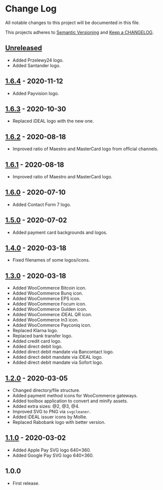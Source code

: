 # Change Log

All notable changes to this project will be documented in this file.

This projects adheres to [Semantic Versioning](http://semver.org/) and [Keep a CHANGELOG](http://keepachangelog.com/).

## [Unreleased][unreleased]
- Added Przelewy24 logo.
- Added Santander logo.

## [1.6.4] - 2020-11-12
- Added Payvision logo.

## [1.6.3] - 2020-10-30
- Replaced iDEAL logo with the new one.

## [1.6.2] - 2020-08-18
- Improved ratio of Maestro and MasterCard logo from official channels.

## [1.6.1] - 2020-08-18
- Improved ratio of Maestro and MasterCard logo.

## [1.6.0] - 2020-07-10
- Added Contact Form 7 logo.

## [1.5.0] - 2020-07-02
- Added payment card backgrounds and logos.

## [1.4.0] - 2020-03-18
- Fixed filenames of some logos/icons.

## [1.3.0] - 2020-03-18
- Added WooCommerce Bitcoin icon.
- Added WooCommerce Bunq icon.
- Added WooCommerce EPS icon.
- Added WooCommerce Focum icon.
- Added WooCommerce Gulden icon.
- Added WooCommerce iDEAL QR icon.
- Added WooCommerce In3 icon.
- Added WooCommerce Payconiq icon.
- Replaced Klarna logo.
- Replaced bank transfer logo.
- Added credit card logo.
- Added direct debit logo.
- Added direct debit mandate via Bancontact logo.
- Added direct debit mandate via iDEAL logo.
- Added direct debit mandate via Sofort logo.

## [1.2.0] - 2020-03-05
- Changed directory/file structure.
- Added payment method icons for WooCommerce gateways.
- Added toolbox application to convert and minify assets.
- Added extra sizes: @2, @3, @4.
- Improved SVG to PNG via `svgcleaner`.
- Added iDEAL issuer icons by Mollie.
- Replaced Rabobank logo with better version.

## [1.1.0] - 2020-03-02
- Added Apple Pay SVG logo 640×360.
- Added Google Pay SVG logo 640×360.

## 1.0.0
- First release.

[unreleased]: https://github.com/wp-pay/logos/compare/1.6.4...HEAD
[1.6.4]: https://github.com/wp-pay/logos/compare/1.6.3...1.6.4
[1.6.3]: https://github.com/wp-pay/logos/compare/1.6.2...1.6.3
[1.6.2]: https://github.com/wp-pay/logos/compare/1.6.1...1.6.2
[1.6.1]: https://github.com/wp-pay/logos/compare/1.6.0...1.6.1
[1.6.0]: https://github.com/wp-pay/logos/compare/1.5.0...1.6.0
[1.5.0]: https://github.com/wp-pay/logos/compare/1.4.0...1.5.0
[1.4.0]: https://github.com/wp-pay/logos/compare/1.3.0...1.4.0
[1.3.0]: https://github.com/wp-pay/logos/compare/1.2.0...1.3.0
[1.2.0]: https://github.com/wp-pay/logos/compare/1.1.0...1.2.0
[1.1.0]: https://github.com/wp-pay/logos/compare/1.0.0...1.1.0

